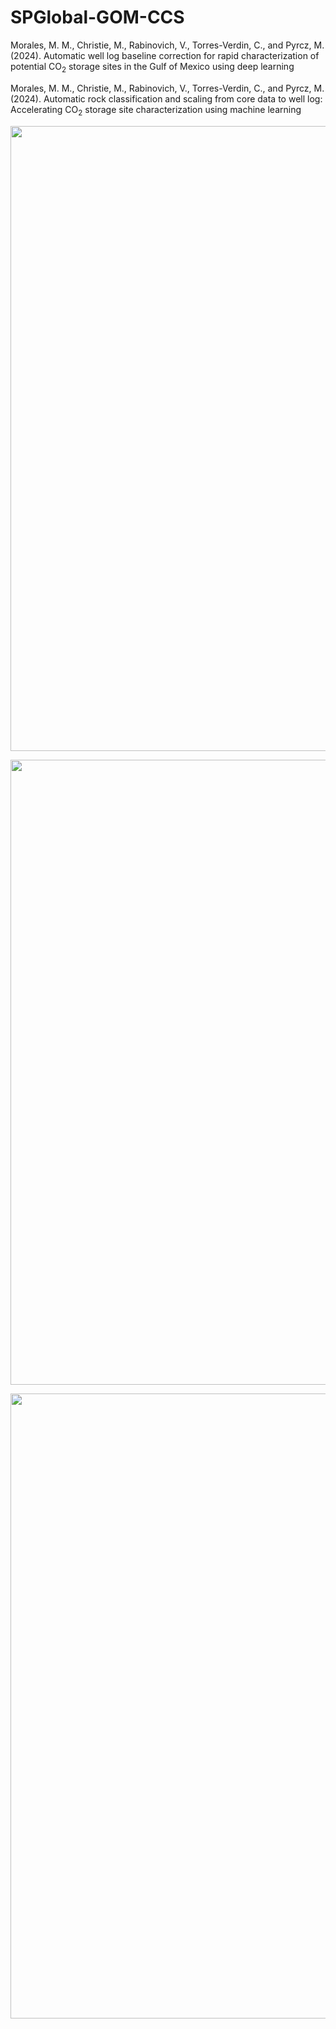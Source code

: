 # SPGlobal-GOM-CCS
Morales, M. M., Christie, M., Rabinovich, V., Torres-Verdin, C., and Pyrcz, M. (2024). Automatic well log baseline correction for rapid characterization of potential CO<sub>2</sub> storage sites in the Gulf of Mexico using deep learning

Morales, M. M., Christie, M., Rabinovich, V., Torres-Verdin, C., and Pyrcz, M. (2024). Automatic rock classification and scaling from core data to well log: Accelerating CO<sub>2</sub> storage site characterization using machine learning

<p align="center">
  <img src="https://github.com/misaelmmorales/SP500-GOM-CCS/blob/main/figures/well_OCS G01862 ST00BP00.png" width=1000>
</p> 

<p align="center">
  <img src="https://github.com/misaelmmorales/SPGlobal-GOM-CCS/blob/main/figures/estimation_well_42706403800000.png" width=1000>
</p> 

<p align="center">
  <img src="https://github.com/misaelmmorales/SPGlobal-GOM-CCS/blob/main/figures/ARC_dashboard_42702401710000_leverett.png" width=1000>
</p>